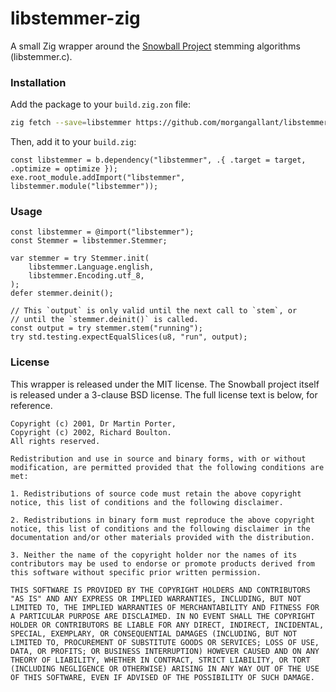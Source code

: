 # libstemmer-zig

A small Zig wrapper around the [Snowball Project](https://snowballstem.org) stemming algorithms (libstemmer.c).

### Installation

Add the package to your `build.zig.zon` file:

```bash
zig fetch --save=libstemmer https://github.com/morgangallant/libstemmer-zig/archive/<commit sha>.tar.gz
```

Then, add it to your `build.zig`:

```zig
const libstemmer = b.dependency("libstemmer", .{ .target = target, .optimize = optimize });
exe.root_module.addImport("libstemmer", libstemmer.module("libstemmer"));
```

### Usage

```zig
const libstemmer = @import("libstemmer");
const Stemmer = libstemmer.Stemmer;

var stemmer = try Stemmer.init(
    libstemmer.Language.english,
    libstemmer.Encoding.utf_8,
);
defer stemmer.deinit();

// This `output` is only valid until the next call to `stem`, or
// until the `stemmer.deinit()` is called.
const output = try stemmer.stem("running");
try std.testing.expectEqualSlices(u8, "run", output);
```

### License

This wrapper is released under the MIT license. The Snowball project itself is released under a 3-clause BSD license. The full license text is below, for reference.

```
Copyright (c) 2001, Dr Martin Porter,
Copyright (c) 2002, Richard Boulton.
All rights reserved.

Redistribution and use in source and binary forms, with or without modification, are permitted provided that the following conditions are met:

1. Redistributions of source code must retain the above copyright notice, this list of conditions and the following disclaimer.

2. Redistributions in binary form must reproduce the above copyright notice, this list of conditions and the following disclaimer in the documentation and/or other materials provided with the distribution.

3. Neither the name of the copyright holder nor the names of its contributors may be used to endorse or promote products derived from this software without specific prior written permission.

THIS SOFTWARE IS PROVIDED BY THE COPYRIGHT HOLDERS AND CONTRIBUTORS "AS IS" AND ANY EXPRESS OR IMPLIED WARRANTIES, INCLUDING, BUT NOT LIMITED TO, THE IMPLIED WARRANTIES OF MERCHANTABILITY AND FITNESS FOR A PARTICULAR PURPOSE ARE DISCLAIMED. IN NO EVENT SHALL THE COPYRIGHT HOLDER OR CONTRIBUTORS BE LIABLE FOR ANY DIRECT, INDIRECT, INCIDENTAL, SPECIAL, EXEMPLARY, OR CONSEQUENTIAL DAMAGES (INCLUDING, BUT NOT LIMITED TO, PROCUREMENT OF SUBSTITUTE GOODS OR SERVICES; LOSS OF USE, DATA, OR PROFITS; OR BUSINESS INTERRUPTION) HOWEVER CAUSED AND ON ANY THEORY OF LIABILITY, WHETHER IN CONTRACT, STRICT LIABILITY, OR TORT (INCLUDING NEGLIGENCE OR OTHERWISE) ARISING IN ANY WAY OUT OF THE USE OF THIS SOFTWARE, EVEN IF ADVISED OF THE POSSIBILITY OF SUCH DAMAGE.
```
